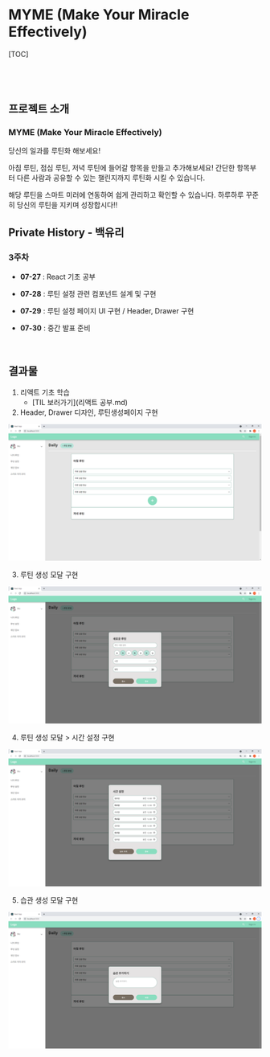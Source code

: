 # MYME (Make Your Miracle Effectively)



[TOC]

## <br>



## 프로젝트 소개
### MYME (Make Your Miracle Effectively)
당신의 일과를 루틴화 해보세요!

아침 루틴, 점심 루틴, 저녁 루틴에 들어갈 항목을 만들고 추가해보세요!
간단한 항목부터 다른 사람과 공유할 수 있는 챌린지까지 루틴화 시킬 수 있습니다.

해당 루틴을 스마트 미러에 연동하여 쉽게 관리하고 확인할 수 있습니다.
하루하루 꾸준히 당신의 루틴을 지키며 성장합시다!!
<br>

## Private History - 백유리

### 3주차

- __07-27__ : React 기초 공부

- __07-28__ : 루틴 설정 관련 컴포넌트 설계 및 구현

- __07-29__ : 루틴 설정 페이지 UI 구현 / Header, Drawer 구현

- __07-30__ : 중간 발표 준비

  <br>

## 결과물
1. 리액트 기초 학습
   - [TIL 보러가기](리액트 공부.md)
2. Header, Drawer 디자인, 루틴생성페이지 구현

![헤더및드로어](img/루틴설정페이지.PNG)

3. 루틴 생성 모달 구현

![루틴생성모달](img/루틴설정페이지2.PNG)

4. 루틴 생성 모달 > 시간 설정 구현

![루틴생성모달_시간설정](img/루틴설정페이지3.PNG)

5. 습관 생성 모달 구현

![습관생성모달](img/루틴설정페이지4.PNG)

